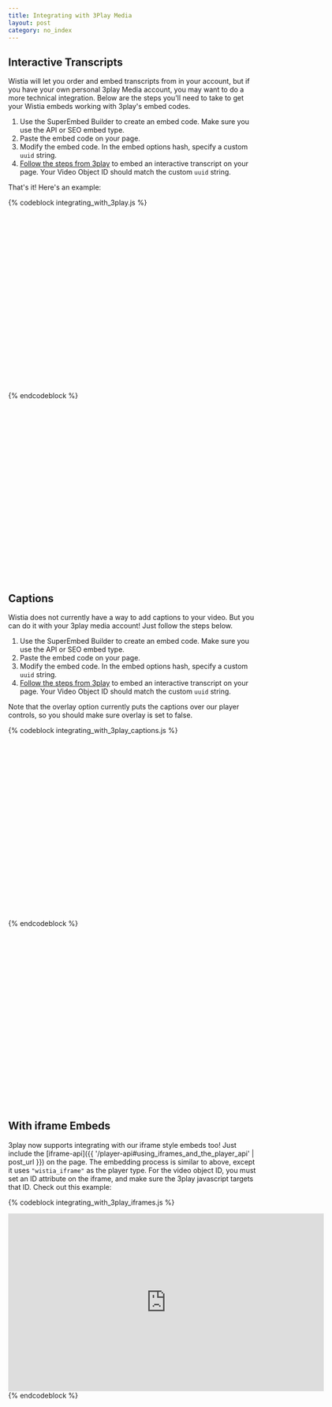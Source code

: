 ```yaml
---
title: Integrating with 3Play Media
layout: post
category: no_index
---
```


## Interactive Transcripts

Wistia will let you order and embed transcripts from in your account, but if you have your own personal 3play Media account, you may want to do a more technical integration. Below are the steps you'll need to take to get your Wistia embeds working with 3play's embed codes.

1. Use the SuperEmbed Builder to create an embed code. Make sure you use the API or SEO embed type.
2. Paste the embed code on your page.
3. Modify the embed code. In the embed options hash, specify a custom `uuid` string.
4. [Follow the steps from 3play](http://support.3playmedia.com/entries/21278772-publish-a-video-with-an-interactive-transcript-on-your-webpage) to embed an interactive transcript on your page. Your Video Object ID should match the custom `uuid` string.

That's it! Here's an example:

{% codeblock integrating_with_3play.js %}
<div id="wistia_e9daad32af" class="wistia_embed" style="width:640px;height:360px;" data-video-width="640" data-video-height="360">&nbsp;</div>
<script charset="ISO-8859-1" src="http://fast.wistia.net/static/concat/E-v1.js"></script>
<script>
wistiaEmbed = Wistia.embed("e9daad32af", {
  version: "v1",
  videoWidth: 640,
  videoHeight: 360,
  controlsVisibleOnLoad: true,
  playerColor: "aae3d8",
  uuid: "my_custom_uuid" // this can be whatever you want
});
</script>

<!-- Begin 3Play Media Embed
 By use of this code snippet, I agree to the 3Play Media Terms and Conditions
 found at http://www.3playmedia.com/account-terms/ and http://p3.3playmedia.com/p3.js -->
<div id="transcript1"></div>
<script type="text/javascript">
// replace "{USE_YOUR_VIDEO_OBJECT_ID}" with the player ID from your video embed.
// set player_type to the player type you are using.
window.p3_async_init = function(){
P3.init({
"my_custom_uuid" : {
  "player_type": "wistia",
  "file_id": 45773,
  "transcript": {
    "skin": "frost",
    "can_collapse": false,
    "collapse_onload": false,
    "can_print": false,
    "can_download": false,
    "scan_view": false,
    "width": "640px",
    "height": "200px",
    "target": "transcript1"
  }
}
},"QFw8XoMxO_MfSx5HgIUNDY0qaXtqyzmo");
}
</script>
<script type="text/javascript" src="http://p3.3playmedia.com/p3.js"></script>
<!-- End 3Play Media Embed -->
{% endcodeblock %}


<div id="wistia_e9daad32af" class="wistia_embed" style="width:640px;height:360px;" data-video-width="640" data-video-height="360">&nbsp;</div>
<script charset="ISO-8859-1" src="http://fast.wistia.net/static/concat/E-v1.js"></script>
<script>
wistiaEmbed = Wistia.embed("e9daad32af", {
  version: "v1",
  videoWidth: 640,
  videoHeight: 360,
  controlsVisibleOnLoad: true,
  playerColor: "aae3d8",
  uuid: "my_custom_uuid" // this can be whatever you want
});
</script>
 
<!-- Begin 3Play Media Embed
 By use of this code snippet, I agree to the 3Play Media Terms and Conditions
 found at http://www.3playmedia.com/account-terms/ and http://p3.3playmedia.com/p3.js -->
<div id="transcript1"></div>

## Captions

Wistia does not currently have a way to add captions to your video. But you can do it with your 3play media account! Just follow the steps below.

1. Use the SuperEmbed Builder to create an embed code. Make sure you use the API or SEO embed type.
2. Paste the embed code on your page.
3. Modify the embed code. In the embed options hash, specify a custom `uuid` string.
4. [Follow the steps from 3play](http://support.3playmedia.com/entries/21385681-publish-a-video-with-the-captions-plugin-on-your-webpage) to embed an interactive transcript on your page. Your Video Object ID should match the custom `uuid` string.

Note that the overlay option currently puts the captions over our player controls, so you should make sure overlay is set to false.

{% codeblock integrating_with_3play_captions.js %}
<div id="wistia_e9daad32af_1" class="wistia_embed" style="width:640px;height:360px;" data-video-width="640" data-video-height="360">&nbsp;</div>
<script charset="ISO-8859-1" src="http://fast.wistia.net/static/concat/E-v1.js"></script>
<script>
wistiaEmbed = Wistia.embed("e9daad32af", {
  version: "v1",
  container: "wistia_e9daad32af_1",
  videoWidth: 640,
  videoHeight: 360,
  controlsVisibleOnLoad: true,
  playerColor: "aae3d8",
  uuid: "my_custom_uuid_for_captions" // this can be whatever you want
});
</script>

<!-- Begin 3Play Media Embed
 By use of this code snippet, I agree to the 3Play Media Terms and Conditions
 found at http://www.3playmedia.com/account-terms/ and http://p3.3playmedia.com/p3.js -->
<div id="captions1"></div>
<script type="text/javascript">
// replace "{USE_YOUR_VIDEO_OBJECT_ID}" with the player ID from your video embed.
// set player_type to the player type you are using.
window.p3_async_init = function(){
P3.init({
"my_custom_uuid_for_captions" : {
  "player_type": "wistia",
  "file_id": 45773,
  "captions": {
    "skin": "dark",
    "overlay": false,
    "overlay_draggable": false,
    "minimize_onload": false,
    "searchbar": true,
    "width": "640px",
    "target": "captions1"
  }
}
},"QFw8XoMxO_MfSx5HgIUNDY0qaXtqyzmo");
}
</script>
<script type="text/javascript" src="http://p3.3playmedia.com/p3.js"></script>
<!-- End 3Play Media Embed -->
{% endcodeblock %}

<div id="wistia_e9daad32af_1" class="wistia_embed" style="width:640px;height:360px;" data-video-width="640" data-video-height="360">&nbsp;</div>
<script charset="ISO-8859-1" src="http://fast.wistia.net/static/concat/E-v1.js"></script>
<script>
wistiaEmbed = Wistia.embed("e9daad32af", {
  version: "v1",
  container: "wistia_e9daad32af_1",
  videoWidth: 640,
  videoHeight: 360,
  controlsVisibleOnLoad: true,
  playerColor: "aae3d8",
  uuid: "my_custom_uuid_for_captions" // this can be whatever you want
});
</script>

<div id="captions1"></div>

<script type="text/javascript">
window.p3_async_init = function(){
P3.init({
"my_custom_uuid" : {
  "player_type": "wistia",
  "file_id": 45773,
  "transcript": {
    "skin": "frost",
    "can_collapse": false,
    "collapse_onload": false,
    "can_print": false,
    "can_download": false,
    "scan_view": false,
    "width": "640px",
    "height": "200px",
    "target": "transcript1"
  }
},
"my_custom_uuid_for_captions" : {
  "player_type": "wistia",
  "file_id": 45773,
  "captions": {
    "skin": "dark",
    "overlay": false,
    "overlay_draggable": false,
    "minimize_onload": false,
    "searchbar": true,
    "width": "640px",
    "target": "captions1"
  }
}
},"QFw8XoMxO_MfSx5HgIUNDY0qaXtqyzmo");
}
</script>
<script type="text/javascript" src="http://p3.3playmedia.com/p3.js"></script>
<!-- End 3Play Media Embed -->


## With iframe Embeds

3play now supports integrating with our iframe style embeds too! Just include
the [iframe-api]({{ '/player-api#using_iframes_and_the_player_api' | post_url }}) on the page.
The embedding process is similar to above, except it uses `"wistia_iframe"` as the player type.
For the video object ID, you must set an ID attribute on the iframe, and make sure
the 3play javascript targets that ID. Check out this example:

{% codeblock integrating_with_3play_iframes.js %}
<iframe src="http://fast.wistia.net/embed/iframe/e9daad32af?controlsVisibleOnLoad=true&playerColor=aae3d8&version=v1&videoHeight=360&videoWidth=640" allowtransparency="true" frameborder="0" scrolling="no" id="my_custom_uuid" class="wistia_embed" name="my_custom_uuid" width="640" height="360"></iframe>
<script src="http://fast.wistia.net/static/iframe-api-v1.js"></script>

<!-- Begin 3Play Media Embed
 By use of this code snippet, I agree to the 3Play Media Terms and Conditions
 found at http://www.3playmedia.com/account-terms/ and http://p3.3playmedia.com/p3.js -->
<div id="transcript1"></div>
<script type="text/javascript">
// replace "{USE_YOUR_VIDEO_OBJECT_ID}" with the player ID from your video embed.
// set player_type to the player type you are using.
window.p3_async_init = function(){
P3.init({
"my_custom_uuid" : {
  "player_type": "wistia_iframe",
  "file_id": 45773,
  "transcript": {
    "skin": "frost",
    "can_collapse": false,
    "collapse_onload": false,
    "can_print": false,
    "can_download": false,
    "scan_view": false,
    "width": "640px",
    "height": "200px",
    "target": "transcript1"
  }
}
},"QFw8XoMxO_MfSx5HgIUNDY0qaXtqyzmo");
}
</script>
<script type="text/javascript" src="http://p3.3playmedia.com/p3.js"></script>
<!-- End 3Play Media Embed -->
{% endcodeblock %}
